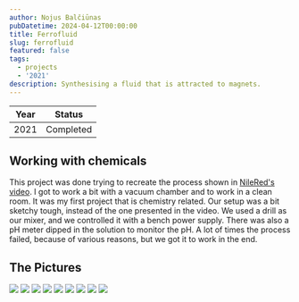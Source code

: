 ```yaml
---
author: Nojus Balčiūnas
pubDatetime: 2024-04-12T00:00:00
title: Ferrofluid
slug: ferrofluid
featured: false
tags:
  - projects
  - '2021'
description: Synthesising a fluid that is attracted to magnets.
---
```


| Year |  Status   |
|:----:|:---------:|
| 2021 | Completed |

## Working with chemicals

This project was done trying to recreate the process shown in [NileRed's video](https://www.youtube.com/watch?v=6L8yUY-doNc).
I got to work a bit with a vacuum chamber and to work in a clean room.
It was my first project that is chemistry related.
Our setup was a bit sketchy tough, instead of the one presented in the video.
We used a drill as our mixer, and we controlled it with a bench power supply.
There was also a pH meter dipped in the solution to monitor the pH.
A lot of times the process failed, because of various reasons, but we got it to work in the end.

## The Pictures

![](../../assets/images/ferrofluid/1.jpg)
![](../../assets/images/ferrofluid/2.jpg)
![](../../assets/images/ferrofluid/3.jpg)
![](../../assets/images/ferrofluid/4.jpg)
![](../../assets/images/ferrofluid/5.jpg)
![](../../assets/images/ferrofluid/6.jpg)
![](../../assets/images/ferrofluid/7.jpg)
![](../../assets/images/ferrofluid/8.jpg)
![](../../assets/images/ferrofluid/9.jpg)
